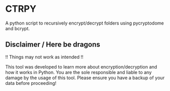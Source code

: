# CTRPY
A python script to recursively encrypt/decrypt folders using pycryptodome and bcrypt.

## Disclaimer / Here be dragons
!! Things may not work as intended !!

This tool was developed to learn more about encryption/decryption and how it works in Python.
You are the sole responsible and liable to any damage by the usage of this tool. 
Please ensure you have a backup of your data before proceeding!
